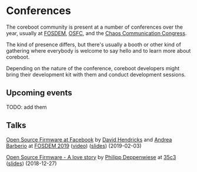 # Conferences
The coreboot community is present at a number of conferences over the year,
usually at [FOSDEM](https://fosdem.org), [OSFC](https://osfc.io), and the
[Chaos Communication Congress](https://events.ccc.de/congress/).

The kind of presence differs, but there's usually a booth or other kind of
gathering where everybody is welcome to say hello and to learn more about
coreboot.

Depending on the nature of the conference, coreboot developers might bring
their development kit with them and conduct development sessions.

## Upcoming events

TODO: add them

## Talks

[Open Source Firmware at Facebook](https://fosdem.org/2019/schedule/event/open_source_firmware_at_facebook/)  by [David Hendricks](https://github.com/dhendrix) and [Andrea Barberio](https://github.com/insomniacslk) at [FOSDEM 2019](https://fosdem.org/2019/) ([video](https://video.fosdem.org/2019/K.4.401/open_source_firmware_at_facebook.mp4)) ([slides](https://insomniac.slackware.it/static/2019_fosdem_linuxboot_at_facebook.pdf)) (2019-02-03)

[Open Source Firmware - A love story](https://www.youtube.com/watch?v=xfqKm190dbU) by [Philipp Deppenwiese](https://cybersecurity.9elements.com) at [35c3](https://events.ccc.de/congress/2018)
([slides](https://cdn.media.ccc.de/congress/2018/slides-h264-hd/35c3-9778-deu-eng-Open_Source_Firmware_hd-slides.mp4)) (2018-12-27)
